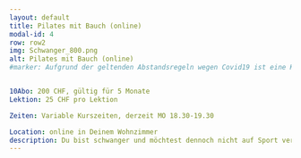 ```yaml
---
layout: default
title: Pilates mit Bauch (online)
modal-id: 4
row: row2
img: Schwanger_800.png
alt: Pilates mit Bauch (online)
#marker: Aufgrund der geltenden Abstandsregeln wegen Covid19 ist eine Kursdurchführung derzeit leider nicht möglich.s


10Abo: 200 CHF, gültig für 5 Monate
Lektion: 25 CHF pro Lektion

Zeiten: Variable Kurszeiten, derzeit MO 18.30-19.30

Location: online in Deinem Wohnzimmer
description: Du bist schwanger und möchtest dennoch nicht auf Sport verzichten?  Wir passen das klassische Pilatestraining an die Bedürfnisse einer werdenden Mutter an, der Beckenboden wird bewusst in das Training mit einbezogen und Deine schräge Bauchmuskulatur wird gestärkt. Beides hilft Dir während dieser besonderen Zeit eine gute Körperhaltung beizubehalten und somit Rückenschmerzen vorzubeugen. Dennoch ist Pilates auch in der Schwangerschaft ein Ganzkörpertraining. Dabei verlieren wir aber nie aus den Augen, dass Sport in der Schwangerschaft gut tun soll und Deinen Körper nicht überlasten darf. Eine Lektion dauert 50 Minuten.  
---
```

